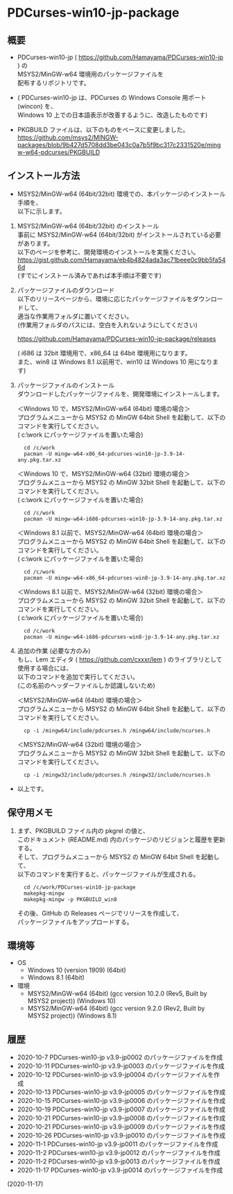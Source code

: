 # PDCurses-win10-jp-package


## 概要
- PDCurses-win10-jp ( https://github.com/Hamayama/PDCurses-win10-jp ) の  
  MSYS2/MinGW-w64 環境用のパッケージファイルを  
  配布するリポジトリです。

- ( PDCurses-win10-jp は、PDCurses の Windows Console 用ポート (wincon) を、  
  Windows 10 上での日本語表示が改善するように、改造したものです)

- PKGBUILD ファイルは、以下のものをベースに変更しました。  
  https://github.com/msys2/MINGW-packages/blob/9b427d5708dd3be043c0a7b5f9bc317c2331520e/mingw-w64-pdcurses/PKGBUILD


## インストール方法
- MSYS2/MinGW-w64 (64bit/32bit) 環境での、本パッケージのインストール手順を、  
  以下に示します。

1. MSYS2/MinGW-w64 (64bit/32bit) のインストール  
   事前に MSYS2/MinGW-w64 (64bit/32bit) がインストールされている必要があります。  
   以下のページを参考に、開発環境のインストールを実施ください。  
   https://gist.github.com/Hamayama/eb4b4824ada3ac71beee0c9bb5fa546d  
   (すでにインストール済みであれば本手順は不要です)

2. パッケージファイルのダウンロード  
   以下のリリースページから、環境に応じたパッケージファイルをダウンロードして、  
   適当な作業用フォルダに置いてください。  
   (作業用フォルダのパスには、空白を入れないようにしてください)  
   
   https://github.com/Hamayama/PDCurses-win10-jp-package/releases  
   
   ( i686 は 32bit 環境用で、x86_64 は 64bit 環境用になります。  
   また、win8 は Windows 8.1 以前用で、win10 は Windows 10 用になります)

3. パッケージファイルのインストール  
   ダウンロードしたパッケージファイルを、開発環境にインストールします。  
   
   ＜Windows 10 で、MSYS2/MinGW-w64 (64bit) 環境の場合＞  
   プログラムメニューから MSYS2 の MinGW 64bit Shell を起動して、以下のコマンドを実行してください。  
   ( c:\work にパッケージファイルを置いた場合)
   ```
     cd /c/work
     pacman -U mingw-w64-x86_64-pdcurses-win10-jp-3.9-14-any.pkg.tar.xz
   ```
   ＜Windows 10 で、MSYS2/MinGW-w64 (32bit) 環境の場合＞  
   プログラムメニューから MSYS2 の MinGW 32bit Shell を起動して、以下のコマンドを実行してください。  
   ( c:\work にパッケージファイルを置いた場合)
   ```
     cd /c/work
     pacman -U mingw-w64-i686-pdcurses-win10-jp-3.9-14-any.pkg.tar.xz
   ```
   ＜Windows 8.1 以前で、MSYS2/MinGW-w64 (64bit) 環境の場合＞  
   プログラムメニューから MSYS2 の MinGW 64bit Shell を起動して、以下のコマンドを実行してください。  
   ( c:\work にパッケージファイルを置いた場合)
   ```
     cd /c/work
     pacman -U mingw-w64-x86_64-pdcurses-win8-jp-3.9-14-any.pkg.tar.xz
   ```
   ＜Windows 8.1 以前で、MSYS2/MinGW-w64 (32bit) 環境の場合＞  
   プログラムメニューから MSYS2 の MinGW 32bit Shell を起動して、以下のコマンドを実行してください。  
   ( c:\work にパッケージファイルを置いた場合)
   ```
     cd /c/work
     pacman -U mingw-w64-i686-pdcurses-win8-jp-3.9-14-any.pkg.tar.xz
   ```

4. 追加の作業 (必要な方のみ)  
   もし、Lem エディタ ( https://github.com/cxxxr/lem ) のライブラリとして使用する場合には、  
   以下のコマンドを追加で実行してください。  
   (この名前のヘッダーファイルしか認識しないため)  
   
   ＜MSYS2/MinGW-w64 (64bit) 環境の場合＞  
   プログラムメニューから MSYS2 の MinGW 64bit Shell を起動して、以下のコマンドを実行してください。
   ```
     cp -i /mingw64/include/pdcurses.h /mingw64/include/ncurses.h
   ```
   ＜MSYS2/MinGW-w64 (32bit) 環境の場合＞  
   プログラムメニューから MSYS2 の MinGW 32bit Shell を起動して、以下のコマンドを実行してください。
   ```
     cp -i /mingw32/include/pdcurses.h /mingw32/include/ncurses.h
   ```

- 以上です。


## 保守用メモ
1. まず、PKGBUILD ファイル内の pkgrel の値と、  
   このドキュメント (README.md) 内のパッケージのリビジョンと履歴を更新する。  
   そして、プログラムメニューから MSYS2 の MinGW 64bit Shell を起動して、  
   以下のコマンドを実行すると、パッケージファイルが生成される。
   ```
     cd /c/work/PDCurses-win10-jp-package
     makepkg-mingw
     makepkg-mingw -p PKGBUILD_win8
   ```
   その後、GitHub の Releases ページでリリースを作成して、  
   パッケージファイルをアップロードする。


## 環境等
- OS
  - Windows 10 (version 1909) (64bit)
  - Windows 8.1 (64bit)
- 環境
  - MSYS2/MinGW-w64 (64bit) (gcc version 10.2.0 (Rev5, Built by MSYS2 project)) (Windows 10)
  - MSYS2/MinGW-w64 (64bit) (gcc version 9.2.0 (Rev2, Built by MSYS2 project)) (Windows 8.1)

## 履歴
- 2020-10-7  PDCurses-win10-jp v3.9-jp0002 のパッケージファイルを作成
- 2020-10-11 PDCurses-win10-jp v3.9-jp0003 のパッケージファイルを作成
- 2020-10-12 PDCurses-win10-jp v3.9-jp0004 のパッケージファイルを作成
- 2020-10-13 PDCurses-win10-jp v3.9-jp0005 のパッケージファイルを作成
- 2020-10-15 PDCurses-win10-jp v3.9-jp0006 のパッケージファイルを作成
- 2020-10-19 PDCurses-win10-jp v3.9-jp0007 のパッケージファイルを作成
- 2020-10-21 PDCurses-win10-jp v3.9-jp0008 のパッケージファイルを作成
- 2020-10-21 PDCurses-win10-jp v3.9-jp0009 のパッケージファイルを作成
- 2020-10-26 PDCurses-win10-jp v3.9-jp0010 のパッケージファイルを作成
- 2020-11-1  PDCurses-win10-jp v3.9-jp0011 のパッケージファイルを作成
- 2020-11-2  PDCurses-win10-jp v3.9-jp0012 のパッケージファイルを作成
- 2020-11-2  PDCurses-win10-jp v3.9-jp0013 のパッケージファイルを作成
- 2020-11-17 PDCurses-win10-jp v3.9-jp0014 のパッケージファイルを作成


(2020-11-17)
